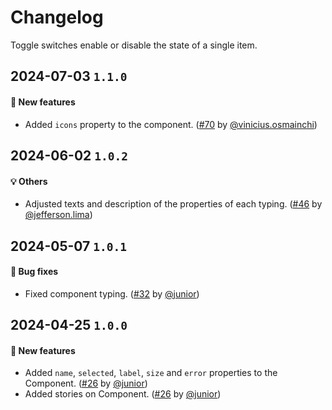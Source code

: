# Changelog

Toggle switches enable or disable the state of a single item.

## 2024-07-03 `1.1.0`

#### 🎉 New features

- Added `icons` property to the component. ([#70](https://git.rarolabs.com.br/frontend/rarui/-/merge_requests/70) by [@vinicius.osmainchi](https://git.rarolabs.com.br/vinicius.osmainchi))

## 2024-06-02 `1.0.2`

#### 💡 Others

- Adjusted texts and description of the properties of each typing. ([#46](https://git.rarolabs.com.br/frontend/rarui/-/merge_requests/46) by [@jefferson.lima](https://git.rarolabs.com.br/jefferson.lima))

## 2024-05-07 `1.0.1`

#### 🐛 Bug fixes

- Fixed component typing. ([#32](https://git.rarolabs.com.br/frontend/rarui/-/merge_requests/32) by [@junior](https://git.rarolabs.com.br/junior))

## 2024-04-25 `1.0.0`

#### 🎉 New features

- Added `name`, `selected`, `label`, `size` and `error` properties to the Component. ([#26](https://git.rarolabs.com.br/frontend/rarui/-/merge_requests/26) by [@junior](https://git.rarolabs.com.br/junior))
- Added stories on Component. ([#26](https://git.rarolabs.com.br/frontend/rarui/-/merge_requests/26) by [@junior](https://git.rarolabs.com.br/junior))

<!-- #### 🛠 Breaking changes -->

<!-- #### 📚 3rd party library updates -->

<!-- #### 🎉 New features -->

<!-- #### 🐛 Bug fixes -->

<!-- #### 💡 Others -->
